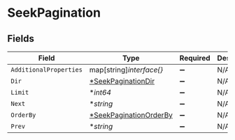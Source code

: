 # SeekPagination


## Fields

| Field                                                                  | Type                                                                   | Required                                                               | Description                                                            |
| ---------------------------------------------------------------------- | ---------------------------------------------------------------------- | ---------------------------------------------------------------------- | ---------------------------------------------------------------------- |
| `AdditionalProperties`                                                 | map[string]*interface{}*                                               | :heavy_minus_sign:                                                     | N/A                                                                    |
| `Dir`                                                                  | [*SeekPaginationDir](../../models/shared/seekpaginationdir.md)         | :heavy_minus_sign:                                                     | N/A                                                                    |
| `Limit`                                                                | **int64*                                                               | :heavy_minus_sign:                                                     | N/A                                                                    |
| `Next`                                                                 | **string*                                                              | :heavy_minus_sign:                                                     | N/A                                                                    |
| `OrderBy`                                                              | [*SeekPaginationOrderBy](../../models/shared/seekpaginationorderby.md) | :heavy_minus_sign:                                                     | N/A                                                                    |
| `Prev`                                                                 | **string*                                                              | :heavy_minus_sign:                                                     | N/A                                                                    |